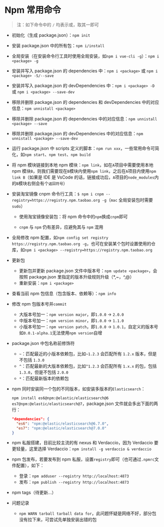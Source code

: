 # Npm 常用命令

> 注：如下命令中的 `/` 均表示或，取其一即可

- 初始化（生成 package.json）：`npm init`

- 安装 package.json 中的所有包：`npm i/install`

- 全局安装（在安装命令行工具时使用全局安装，如`npm i vue-cli -g`）：`npm i <package> -g`

- 安装并写入 package.json 的 dependencies 中：`npm i <package>` 或 `npm i <package> -S/--save`

- 安装并写入 package.json 的 devDependencies 中：`npm i <package> -D` 或 `npm i <package> --save-dev`

- 移除并删除 package.json 的 dependencies 和 devDependencies 中的对应信息：`npm unnistall <package>`

- 移除并删除 package.json 的 dependencies 中的对应信息：`npm unnistall <package> --save`

- 移除并删除 package.json 的 devDependencies 中的对应信息：`npm unnistall <package> --save-dev`

- 运行 package.json 中 scripts 定义的脚本：`npm run xxx`，一些常用命令可简化，如`npm start`、`npm test`、`npm build`

- 将 npm 模块链接到本地 npm 模块：`npm link`，如在`A`项目中需要使用本地 npm 模块`B`，则我们需要现在`B`模块内使用`npm link`，之后在`A`项目内使用`npm link B`（如果是 IDE 是 VsCode 的话，链接成功后，`A`项目的`node_modules`内的`B`模块右侧会有个`返回符号`）

- 安装淘宝镜像 cnpm 命令行工具：`$ npm i cnpm --registry=https://registry.npm.taobao.org -g`（`mac` 全局安装包时需要`sudo`）

  - 使用淘宝镜像安装包：将 npm 命令中的`npm`换成`cnpm`即可

  - `cnpm` 与 `npm` 仍有差异，应避免其与 `npm` 混用

- 全局修改 npm 配置，如`npm config set registry https://registry.npm.taobao.org -g`，也可在安装某个包时设置使用的仓库，如`npm i <package> --registry=https://registry.npm.taobao.org`

- 更新包

  - 更新包并更新 package.json 文件中版本号：`npm update <package>`，会按照 package.json 里指定的版本升级规则升级（\*,~，^,@）
  - 重新安装：`npm i <package>`

- 查看当前 npm 包信息（包含版本、依赖等）：`npm info`

- 修改 npm 包版本号并`commit`

  - 大版本号加一：`npm version major`，即`1.0.0` -> `2.0.0`
  - 中版本号加一：`npm version minor`，即`1.0.0` -> `1.1.0`
  - 小版本号加一：`npm version patch`，即`1.0.0` -> `1.0.1`，自定义的版本号如`0.0.1-alpha.1`无法使用`npm version`自增

- package.json 中包名称前修饰符

  - `~`：匹配最近的小版本依赖包，比如`~1.2.3` 会匹配所有 `1.2.x` 版本，但是不包括 `1.3.0`
  - `^`：匹配最新的大版本依赖包，比如`^1.2.3` 会匹配所有 `1.x.x` 的包，包括 `1.3.0`，但是不包括 `2.0.0`
  - `*`：匹配最新版本的依赖包

- npm 同时安装同一个包的不同版本，如安装多版本的`Elasticsearch`：

  `npm install es6@npm:@elastic/elasticsearch@6 es7@npm:@elastic/elasticsearch@7`，package.json 文件就会多出下面的两行：

  ```json
  "dependencies": {
    "es6": "npm:@elastic/elasticsearch@6.7.0",
    "es7": "npm:@elastic/elasticsearch@7.0.0"
  }
  ```

- npm 私服搭建，目前比较主流的有 nexus 和 Verdaccio，因为 Verdaccio 要更轻量，这里选择 Verdaccio：`npm install -g verdaccio & verdaccio`

- npm 包发布，若要发布到 npm 私服，设置`registry`即可（也可通过`.npmrc`文件配置），如下：

  - 登录：`npm adduser --registry http://localhost:4873`
  - 发布：`npm publish --registry http://localhost:4873`

- npm tags（待更新...）

- 问题记录

  - `npm WARN tarball tarball data for`，此问题怀疑是网络不好，部分包没有拉下来，可尝试先单独安装出错的包
